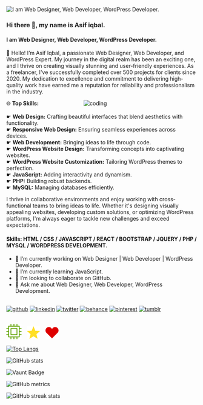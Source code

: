 ![I am Web Designer, Web Developer, WordPress Developer.](https://media.licdn.com/dms/image/D4D16AQE_tW15Z92jhw/profile-displaybackgroundimage-shrink_350_1400/0/1707940418486?e=1720656000&v=beta&t=07pYmam2tNuVIbXUauIDWhhYtATRj90Kg9qpcAkQiwk)

### Hi there 👋, my name is Asif iqbal.
#### I am Web Designer, Web Developer, WordPress Developer.

👋 Hello! I’m Asif Iqbal, a passionate Web Designer, Web Developer, and WordPress Expert. My journey in the digital realm has been an exciting one, and I thrive on creating visually stunning and user-friendly experiences.
As a freelancer, I've successfully completed over 500 projects for clients since 2020. My dedication to excellence and commitment to delivering high-quality work have earned me a reputation for reliability and professionalism in the industry.<br>

<img align="right" alt="coding" width="300" src="https://user-images.githubusercontent.com/74038190/219923823-bf1ce878-c6b8-4faa-be07-93e6b1006521.gif">

🌐 <strong>Top Skills:</strong><br><br>
 ☛ <strong>Web Design:</strong> Crafting beautiful interfaces that blend aesthetics with functionality.<br>
 ☛ <strong>Responsive Web Design:</strong> Ensuring seamless experiences across devices.<br>
 ☛ <strong>Web Development:</strong> Bringing ideas to life through code.<br>
 ☛ <strong>WordPress Website Design:</strong> Transforming concepts into captivating websites.<br>
 ☛ <strong>WordPress Website Customization:</strong> Tailoring WordPress themes to perfection.<br>
 ☛ <strong>JavaScript:</strong> Adding interactivity and dynamism.<br>
 ☛ <strong>PHP:</strong> Building robust backends.<br>
 ☛ <strong>MySQL:</strong> Managing databases efficiently.<br>

 

I thrive in collaborative environments and enjoy working with cross-functional teams to bring ideas to life. Whether it's designing visually appealing websites, developing custom solutions, or optimizing WordPress platforms, I'm always eager to tackle new challenges and exceed expectations.

<h4>Skills: HTML / CSS / JAVASCRIPT / REACT / BOOTSTRAP / JQUERY / PHP / MYSQL / WORDPRESS DEVELOPMENT.</h4>

- 🔭 I’m currently working on Web Designer | Web Developer | WordPress Developer. 
- 🌱 I’m currently learning JavaScript. 
- 👯 I’m looking to collaborate on GitHub. 
- 💬 Ask me about Web Designer, Web Developer, WordPress Development. <br><br>


[<img style="background-color:white" src='https://cdn.jsdelivr.net/npm/simple-icons@3.0.1/icons/github.svg' alt='github' height='40'>](https://github.com/https://github.com/asifiqbalwd)  [<img src='https://cdn.jsdelivr.net/npm/simple-icons@3.0.1/icons/linkedin.svg' alt='linkedin' height='40'>](https://www.linkedin.com/in/https://www.linkedin.com/in/asifiqbalmunshi//)  [<img src='https://cdn.jsdelivr.net/npm/simple-icons@3.0.1/icons/twitter.svg' alt='twitter' height='40'>](https://twitter.com/https://twitter.com/Asifiqbalmunshi)  [<img src='https://cdn.jsdelivr.net/npm/simple-icons@3.0.1/icons/behance.svg' alt='behance' height='40'>](https://www.behance.net/asifiqbalmunshi)  [<img src='https://cdn.jsdelivr.net/npm/simple-icons@3.0.1/icons/pinterest.svg' alt='pinterest' height='40'>](https://www.pinterest.com/asifiqbalmunshie/)  [<img src='https://cdn.jsdelivr.net/npm/simple-icons@3.0.1/icons/tumblr.svg' alt='tumblr' height='40'>](https://www.tumblr.com/asifiqbalmunshi)  <br><br>

<a href='https://docs.github.com/en/developers'><img src='https://raw.githubusercontent.com/acervenky/animated-github-badges/master/assets/devbadge.gif' width='40' height='40'></a> <a href='https://stars.github.com/'><img src='https://raw.githubusercontent.com/acervenky/animated-github-badges/master/assets/starbadge.gif' width='35' height='35'></a> <a href='https://docs.github.com/en/github/supporting-the-open-source-community-with-github-sponsors'><img src='https://raw.githubusercontent.com/acervenky/animated-github-badges/master/assets/sponsorbadge.gif' width='35' height='35'></a> 

[![Top Langs](https://github-readme-stats.vercel.app/api/top-langs/?username=https://github.com/asifiqbalwd)](https://github.com/anuraghazra/github-readme-stats)

![GitHub stats](https://github-readme-stats.vercel.app/api?username=https://github.com/asifiqbalwd&show_icons=true&count_private=true)  

![Vaunt Badge](https://api.vaunt.dev/v1/github/entities/https://github.com/asifiqbalwd/contributions?format=svg&private=true)  

![GitHub metrics](https://metrics.lecoq.io/https://github.com/asifiqbalwd)  

![GitHub streak stats](https://streak-stats.demolab.com/?user=https://github.com/asifiqbalwd)  

